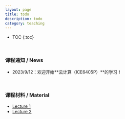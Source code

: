 ```yaml
---
layout: page
title: todo
description: todo
category: teaching
---
```


<head>
    <script src="https://cdn.mathjax.org/mathjax/latest/MathJax.js?config=TeX-AMS-MML_HTMLorMML" type="text/javascript"></script>
    <script type="text/x-mathjax-config">
        MathJax.Hub.Config({
            tex2jax: {
            skipTags: ['script', 'noscript', 'style', 'textarea', 'pre'],
            inlineMath: [['$','$']]
            }
        });
    </script>
</head>

* TOC
{:toc}

<br/>

### 课程通知 / News

- 2023/9/12：欢迎开始**云计算（ICE6405P）**的学习！

<br/>

### 课程材料 / Material

- [Lecture 1](/assets/course/2023/ice6405p/lec1.pdf)
- [Lecture 2](/assets/course/2023/ice6405p/lec2.pdf)

<br/>
